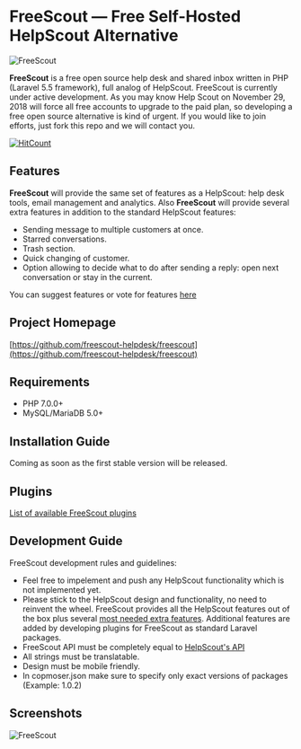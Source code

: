 # FreeScout — Free Self-Hosted HelpScout Alternative

![FreeScout](https://raw.githubusercontent.com/freescout-helpdesk/freescout/master/public/img/banner.png)

**FreeScout** is a free open source help desk and shared inbox written in PHP (Laravel 5.5 framework), full analog of HelpScout. FreeScout is currently under active development. As you may know Help Scout on November 29, 2018 will force all free accounts to upgrade to the paid plan, so developing a free open source alternative is kind of urgent. If you would like to join efforts, just fork this repo and we will contact you.

[![HitCount](http://hits.dwyl.io/freescout-helpdesk/freescout.svg)](http://hits.dwyl.io/freescout-helpdesk/freescout)

## Features

**FreeScout** will provide the same set of features as a HelpScout: help desk tools, email management and analytics. Also **FreeScout** will provide several extra features in addition to the standard HelpScout features:

  * Sending message to multiple customers at once.
  * Starred conversations.
  * Trash section.
  * Quick changing of customer.
  * Option allowing to decide what to do after sending a reply: open next conversation or stay in the current.
  
You can suggest features or vote for features [here](https://feedback.userreport.com/25a3cb5f-e4bd-4470-b6f3-79fcfaa8e90f/#ideas/popular)

## Project Homepage

[https://github.com/freescout-helpdesk/freescout](https://github.com/freescout-helpdesk/freescout)

## Requirements

  * PHP 7.0.0+
  * MySQL/MariaDB 5.0+

## Installation Guide

Coming as soon as the first stable version will be released.

## Plugins

<a href="https://github.com/freescout-helpdesk/freescout/wiki/FreeScout-Plugins">List of available FreeScout plugins</a>

## Development Guide

FreeScout development rules and guidelines:

  * Feel free to impelement and push any HelpScout functionality which is not implemented yet.
  * Please stick to the HelpScout design and functionality, no need to reinvent the wheel. FreeScout provides all the HelpScout features out of the box plus several [most needed extra features](https://feedback.userreport.com/de1fc910-a7f3-41b1-ada5-466ac6316fe2/). Additional features are added by developing plugins for FreeScout as standard Laravel packages.
  * FreeScout API must be completely equal to [HelpScout's API](https://developer.helpscout.com/help-desk-api/)
  * All strings must be translatable.
  * Design must be mobile friendly.
  * In copmoser.json make sure to specify only exact versions of packages (Example: 1.0.2)

## Screenshots

![FreeScout](https://freescout-helpdesk.github.io/img/screenshots/freescout-login.png)
